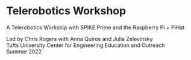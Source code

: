 # Telerobotics Workshop
A Telerobotics Workship with SPIKE Prime and the Raspberry Pi + PiHat

Led by Chris Rogers with Anna Quiros and Julia Zelevinsky <br>
Tufts University Center for Engineering Education and Outreach <br>
Summer 2022